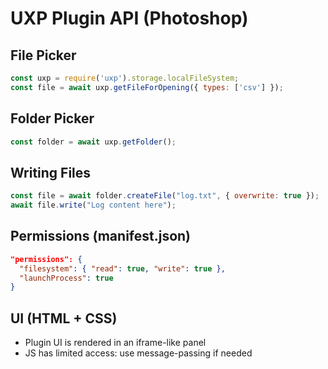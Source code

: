 # UXP Plugin API (Photoshop)

## File Picker
```js
const uxp = require('uxp').storage.localFileSystem;
const file = await uxp.getFileForOpening({ types: ['csv'] });
```

## Folder Picker
```js
const folder = await uxp.getFolder();
```

## Writing Files
```js
const file = await folder.createFile("log.txt", { overwrite: true });
await file.write("Log content here");
```

## Permissions (manifest.json)
```json
"permissions": {
  "filesystem": { "read": true, "write": true },
  "launchProcess": true
}
```

## UI (HTML + CSS)
- Plugin UI is rendered in an iframe-like panel
- JS has limited access: use message-passing if needed